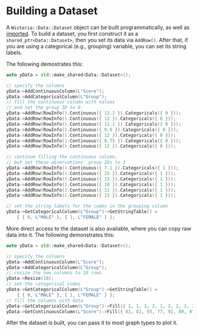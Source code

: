 Building a Dataset
=============================

A `Wisteria::Data::Dataset` object can be built programmatically, as well as [imported](ImportingData.md).
To build a dataset, you first construct it as a `shared_ptr<Data::Dataset>`, then you set its data via
`AddRow()`. After that, if you are using a categorical (e.g., grouping) variable, you can set its string labels.

The following demostrates this:

```cpp
auto yData = std::make_shared<Data::Dataset>();

// specify the columns
yData->AddContinuousColumn(L"Score");
yData->AddCategoricalColumn(L"Group");
// fill the continuous column with values
// and set the group ID to 0
yData->AddRow(RowInfo().Continuous({ 13.2 }).Categoricals({ 0 }));
yData->AddRow(RowInfo().Continuous({ 12 }).Categoricals({ 0 }));
yData->AddRow(RowInfo().Continuous({ 11.1 }).Categoricals({ 0 }));
yData->AddRow(RowInfo().Continuous({ 9.9 }).Categoricals({ 0 }));
yData->AddRow(RowInfo().Continuous({ 12 }).Categoricals({ 0 }));
yData->AddRow(RowInfo().Continuous({ 8.75 }).Categoricals({ 0 }));
yData->AddRow(RowInfo().Continuous({ 12 }).Categoricals({ 0 }));

// continue filling the continuous column,
// but set these observations' group IDs to 1
yData->AddRow(RowInfo().Continuous({ 7.1 }).Categoricals({ 1 }));
yData->AddRow(RowInfo().Continuous({ 25 }).Categoricals({ 1 }));
yData->AddRow(RowInfo().Continuous({ 13 }).Categoricals({ 1 }));
yData->AddRow(RowInfo().Continuous({ 10 }).Categoricals({ 1 }));
yData->AddRow(RowInfo().Continuous({ 11 }).Categoricals({ 1 }));
yData->AddRow(RowInfo().Continuous({ 13 }).Categoricals({ 1 }));

// set the string labels for the codes in the grouping column
yData->GetCategoricalColumn(L"Group")->GetStringTable() =
    { { 0, L"MALE" }, { 1, L"FEMALE" } };
```

More direct access to the dataset is also available, where you can copy raw
data into it. The following demonstrates this:

```cpp
auto yData = std::make_shared<Data::Dataset>();

// specify the columns
yData->AddContinuousColumn(L"Score");
yData->AddCategoricalColumn(L"Group");
// resize the new columns to 10 rows
yData->Resize(10);
// set the categorical codes
yData->GetCategoricalColumn(L"Group")->GetStringTable() =
    { { 0, L"MALE" }, { 1, L"FEMALE" } };
// fill the columns with data
yData->GetCategoricalColumn(L"Group")->Fill({ 1, 1, 1, 2, 1, 2, 2, 1, 2, 1 });
yData->GetContinuousColumn(L"Score")->Fill({ 81, 82, 93, 77, 92, 89, 97, 82, 68, 92 });
```

After the dataset is built, you can pass it to most graph types to plot it.